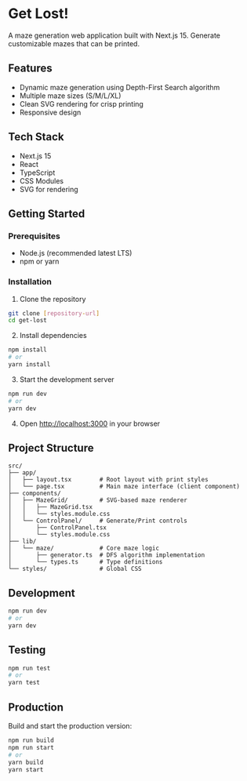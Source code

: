 # Get Lost!

A maze generation web application built with Next.js 15. Generate customizable mazes that can be printed.

## Features

- Dynamic maze generation using Depth-First Search algorithm
- Multiple maze sizes (S/M/L/XL)
- Clean SVG rendering for crisp printing
- Responsive design

## Tech Stack

- Next.js 15
- React
- TypeScript
- CSS Modules
- SVG for rendering

## Getting Started

### Prerequisites

- Node.js (recommended latest LTS)
- npm or yarn

### Installation

1. Clone the repository
```bash
git clone [repository-url]
cd get-lost
```

2. Install dependencies
```bash
npm install
# or
yarn install
```

3. Start the development server
```bash
npm run dev
# or
yarn dev
```

4. Open [http://localhost:3000](http://localhost:3000) in your browser

## Project Structure

```
src/
├── app/
│   ├── layout.tsx        # Root layout with print styles
│   └── page.tsx          # Main maze interface (client component)
├── components/
│   ├── MazeGrid/         # SVG-based maze renderer
│   │   ├── MazeGrid.tsx
│   │   └── styles.module.css
│   └── ControlPanel/     # Generate/Print controls
│       ├── ControlPanel.tsx
│       └── styles.module.css
├── lib/
│   └── maze/             # Core maze logic
│       ├── generator.ts  # DFS algorithm implementation
│       └── types.ts      # Type definitions
└── styles/               # Global CSS
```

## Development

```bash
npm run dev
# or
yarn dev
```

## Testing

```bash
npm run test
# or
yarn test
```

## Production

Build and start the production version:

```bash
npm run build
npm run start
# or
yarn build
yarn start
``` 